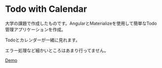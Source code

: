 # Todo with Calendar
大学の課題で作成したものです。AngularとMaterializeを使用して簡単なTodo管理アプリケーションを作成。

Todoとカレンダーが一緒に見れます。

エラー処理など細かいところはあまり行ってません。

[Demo](http://twc.php.xdomain.jp/)